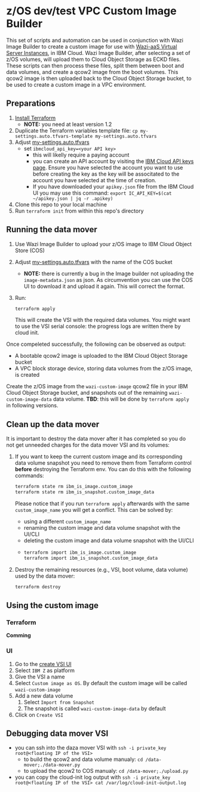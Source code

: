 # z/OS dev/test VPC Custom Image Builder

This set of scripts and automation can be used in conjunction with Wazi Image Builder to create a custom image for use with [Wazi-aaS Virtual Server Instances](https://www.ibm.com/cloud/wazi-as-a-service), in IBM Cloud. Wazi Image Builder, after selecting a set of z/OS volumes, will upload them to Cloud Object Storage as ECKD files. These scripts can then process these files, split them between boot and data volumes, and create a qcow2 image from the boot volumes. This qcow2 image is then uploaded back to the Cloud Object Storage bucket, to be used to create a custom image in a VPC environment.

## Preparations

1. [Install Terraform](https://learn.hashicorp.com/tutorials/terraform/install-cli)
   - **NOTE:** you need at least version 1.2
2. Duplicate the Terraform variables template file: `cp my-settings.auto.tfvars-template my-settings.auto.tfvars`
3. Adjust [my-settings.auto.tfvars](my-settings.auto.tfvars-template)
   - set `ibmcloud_api_key=<your API key>`
      - this will likelly require a paying account
      - you can create an API account by visiting the [IBM Cloud API keys page](https://cloud.ibm.com/iam/apikeys). Ensure you have
        selected the account you want to use before creating the key as the key will be associtated to the account you have selected
        at the time of creation.
      - If you have downloaded your `apikey.json` file from the IBM Cloud UI you may use this command:
        `export IC_API_KEY=$(cat ~/apikey.json | jq -r .apikey)`
4. Clone this repo to your local machine
5. Run `terraform init` from within this repo's directory

## Running the data mover

1. Use Wazi Image Builder to upload your z/OS image to IBM Cloud Object Store (COS)
2. Adjust [my-settings.auto.tfvars](my-settings.auto.tfvars-template) with the name of the COS bucket
   - **NOTE:** there is currently a bug in the Image builder not uploading the `image-metadata.json` as json. As circumvention
     you can use the COS UI to download it and upload it again. This will correct the format.
3. Run:

   ```bash
   terraform apply
   ```

   This will create the VSI with the required data volumes. You might want to use the VSI serial console: the progress logs are written there by cloud init.

Once compeleted successfully, the following can be observed as output:

- A bootable qcow2 image is uploaded to the IBM Cloud Object Storage bucket
- A VPC block storage device, storing data volumes from the z/OS image, is created

Create the z/OS image from the `wazi-custom-image` qcow2 file in your IBM Cloud Object Storage bucket, and snapshots out of the remaining `wazi-custom-image-data` data volume. **TBD**: this will be done by `terraform apply` in following versions.

## Clean up the data mover

It is important to destroy the data mover after it has completed so you do not get unneeded charges for the data mover VSI and its volumes:

1. If you want to keep the current custom image and its corresponding data volume snapshot you need to remove them from
   Terraform control **before** destroying the Terraform env. You can do this with the following commands:

   ```bash
   terraform state rm ibm_is_image.custom_image
   terraform state rm ibm_is_snapshot.custom_image_data
   ```

   Please notice that if you run `terraform apply` afterwards with the same `custom_image_name` you will get a conflict. This can be solved by:
   - using a different `custom_image_name`
   - renaming the custom image and data volume snapshot with the UI/CLI
   - deleting the custom image and data volume snapshot with the UI/CLI
   - ```bash
     terraform import ibm_is_image.custom_image
     terraform import ibm_is_snapshot.custom_image_data
     ```
2. Destroy the remaining resources (e.g., VSI, boot volume, data volume) used by the data mover:
   ```bash
   terraform destroy
   ```

## Using the custom image

### Terraform

**Comming**

### UI

1. Go to the [create VSI UI](https://cloud.ibm.com/vpc-ext/provision/vs)
2. Select `IBM Z` as platform
3. Give the VSI a name
4. Select `Custom image as OS`. By default the custom image will be called `wazi-custom-image`
5. Add a new data volume
   1. Select `Import from Snapshot`
   2. The snapshot is called `wazi-custom-image-data` by default
6. Click on `Create VSI`


## Debugging data mover VSI

- you can ssh into the daza mover VSI with `ssh -i private_key root@<floating IP of the VSI>`
  - to build the qcow2 and data volume manualy: `cd /data-mover;./data-mover.py`
  - to upload the qcow2 to COS manualy: `cd /data-mover;./upload.py`
- you can copy the cloud-init log output with `ssh -i private_key root@<floating IP of the VSI> cat /var/log/cloud-init-output.log`